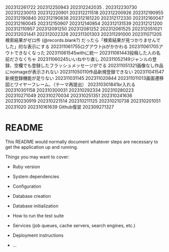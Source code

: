 <!--<%#= @contact.name %> 様 から問い合わせがありました。<br>-->
<!--【Tel】：<%#= @contact.phone_number %><br>-->
<!--【Mail】：<%#= @contact.email %><br>-->
<!--【用件】：<%#= @contact.subject_i18n %><br>-->
<!--【お問い合わせ内容】<br>-->
<!--<span style="white-space: pre-wrap;"><%#= @contact.message %></span>-->

202312261722
202312250943
202312242035
.
202312230730
202312230013
202312220901
202312211518
202312200926
202312190955
202312190840
202312190838
202312181220
202312172330
202312160047
202312160045
202312150907
202312140854
202312131539
202312121200
202312110957
202312091250
202312081252
202312061525
202312051021
202312031441
202312022328
202311301303
202311291000
202311071205検索結果がゼロ件 (@records.blank?) だったら「検索結果が見つかりませんでした」的な表示にする
202311061755ログアウトjsがかかわる
202311061705アウトできなくなった
202311061545withに統一
202311061443投稿した人の名前ださなくちゃ
202311060245いいねやり直し
202311052149ジャンルの登録、空欄でも登録したフラッシュメッセージがでる
202311051321画像なし作品にnoimageが表示されない
202311050110作品新規登録できない
202311041547新規登録機能が足りない
202311031145
202311020844
202311011013画面遷移図とワイヤーフレーム、（テーマ再提出）
202310301841br入れる
202310301158
202310300031
202310292334
202310280223
202310271049
202310270034
202310251351
202310241636
202310230919
202310221514
202310211125
202310210738
202310201051
20231020
202310161639 Github復習
202309271327

# README

This README would normally document whatever steps are necessary to get the
application up and running.

Things you may want to cover:

* Ruby version

* System dependencies

* Configuration

* Database creation

* Database initialization

* How to run the test suite

* Services (job queues, cache servers, search engines, etc.)

* Deployment instructions

* ...

